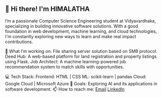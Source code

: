 ## 👋 Hi there! I'm HIMALATHA 
I’m a passionate Computer Science Engineering student at Vidyavardhaka, specializing in building innovative software solutions. With a good foundation in web development, machine learning, and cloud technologies, I'm constantly exploring new ways to learn and make real impact contributions.

🌱 What I’m working on:
File sharing server solution based on SMB protocol.
Deed Hub: A web-based platform for land registration and property listings using Flask.
Job Architect: A machine learning-powered job recommendation system to match skills with opportunities.

💻 Tech Stack:
Frontend: HTML | CSS 
ML: scikit-learn | pandas
Cloud: Google Cloud | Microsoft Azure 
🎯 Goals:
Exploring AI and its applications in software development.
📫 How to reach me:
[Email](himalatha2508@gmail.com)
[LinkedIn](www.linkedin.com/in/himalatha-m)

<!--
**Himalatha25/Himalatha25** is a ✨ _special_ ✨ repository because its `README.md` (this file) appears on your GitHub profile.

Here are some ideas to get you started:

- 🔭 I’m currently working on ...
- 🌱 I’m currently learning ...
- 👯 I’m looking to collaborate on ...
- 🤔 I’m looking for help with ...
- 💬 Ask me about ...
- 📫 How to reach me: ...
- 😄 Pronouns: ...
- ⚡ Fun fact: ...
-->
